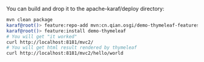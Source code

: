 You can build and drop it to the apache-karaf/deploy directory:

```bash
mvn clean package
karaf@root()> feature:repo-add mvn:cn.qian.osgi/demo-thymeleaf-features/LATEST/xml/features
karaf@root()> feature:install demo-thymeleaf
# You will get "it worked"
curl http://localhost:8181/mvc2/
# You will get html result rendered by thymeleaf
curl http://localhost:8181/mvc2/hello/world
```
